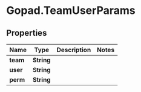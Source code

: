 # Gopad.TeamUserParams

## Properties

Name | Type | Description | Notes
------------ | ------------- | ------------- | -------------
**team** | **String** |  | 
**user** | **String** |  | 
**perm** | **String** |  | 


